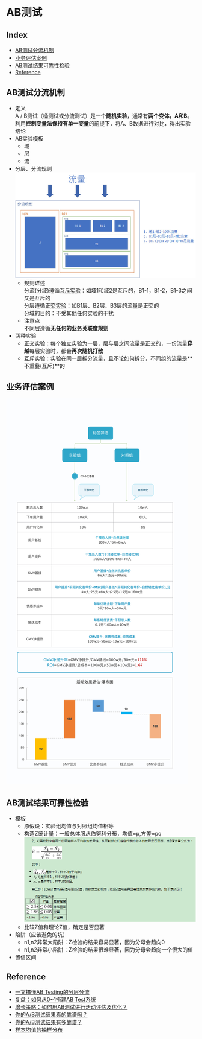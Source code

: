 AB测试
===
Index
---
- [AB测试分流机制](#AB测试分流机制)
- [业务评估案例](#业务评估案例)
- [AB测试结果可靠性检验](#AB测试结果可靠性检验)
- [Reference](#Reference)

## AB测试分流机制
- 定义<br>
A / B测试（桶测试或分流测试）是一个**随机实验**，通常有**两个变体，A和B**。利用**控制变量法保持有单一变量**的前提下，将A、B数据进行对比，得出实验结论
- AB实验模板
  - 域
  - 层
  - 流
- 分层、分流规则<br/>
![示例图片](../图片/分层分流规则.jpg)<br/>
  - 规则详述<br/>
分流(分域)遵循[互斥实验](./AB测试.md)：如域1和域2是互斥的，B1-1，B1-2，B1-3之间又是互斥的<br/>
分层遵循[正交实验](./AB测试.md)：如B1层、B2层、B3层的流量是正交的<br/>
分域的目的：不受其他任何实验的干扰<br/>
  - 注意点<br/>
不同层遵循**无任何的业务关联度规则**<br/>
- 两种实验
  - 正交实验：每个独立实验为一层，层与层之间流量是正交的，一份流量**穿越**每层实验时，都会**再次随机打散**
  - 互斥实验：实验在同一层拆分流量，且不论如何拆分，不同组的流量是**不重叠(互斥)**的
## 业务评估案例
![示例图](../图片/AB测试评估示例.jpg)
## AB测试结果可靠性检验
- 模板
  - 原假设：实验组均值与对照组均值相等
  - 构造Z统计量：一般总体服从伯努利分布，均值=p,方差=pq<br/>
  ![示例图](../图片/Z统计量.png)
  - 比较Z值和理论Z值，确定是否显著
- 陷阱（应该避免的坑）
  - n1,n2非常大陷阱：Z检验的结果容易显著，因为分母会趋向0
  - n1,n2非常小陷阱：Z检验的结果很难显著，因为分母会趋向一个很大的值
- 置信区间



## Reference
- [一文搞懂AB Testing的分层分流](http://www.woshipm.com/pd/1080730.html)
- [复盘：如何从0~1搭建AB Test系统](http://www.woshipm.com/pd/2425383.html)
- [增长策略：如何用AB测试进行活动评估及优化？](http://www.woshipm.com/pd/2078040.html)
- [你的A/B测试结果真的靠谱吗？](http://www.woshipm.com/data-analysis/2207880.html)
- [你的A/B测试结果有多靠谱？](http://www.woshipm.com/data-analysis/2207880.html)
- [样本均值的抽样分布](https://baike.baidu.com/item/%E6%A0%B7%E6%9C%AC%E5%9D%87%E5%80%BC%E7%9A%84%E6%8A%BD%E6%A0%B7%E5%88%86%E5%B8%83/7181356?fr=aladdin)
